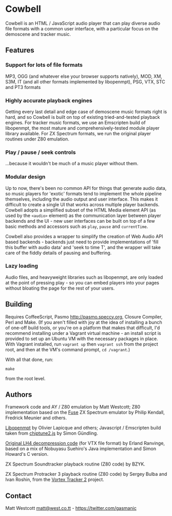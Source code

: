 Cowbell
=======

Cowbell is an HTML / JavaScript audio player that can play diverse audio file formats with a common user interface, with a particular focus on the demoscene and tracker music.


Features
--------

### Support for lots of file formats

MP3, OGG (and whatever else your browser supports natively), MOD, XM, S3M, IT (and all other formats implemented by libopenmpt), PSG, VTX, STC and PT3 formats

### Highly accurate playback engines

Getting every last detail and edge case of demoscene music formats right is hard, and so Cowbell is built on top of existing tried-and-tested playback engines. For tracker music formats, we use an Emscripten build of libopenmpt, the most mature and comprehensively-tested module player library available. For ZX Spectrum formats, we run the original player routines under Z80 emulation.

### Play / pause / seek controls

...because it wouldn't be much of a music player without them.

### Modular design

Up to now, there's been no common API for things that generate audio data, so music players for 'exotic' formats tend to implement the whole pipeline themselves, including the audio output and user interface. This makes it difficult to create a single UI that works across multiple player backends. Cowbell adopts a simplified subset of the HTML Media element API (as used by the `<audio>` element) as the communication layer between player backends and the UI - new user interfaces can be built on top of a few basic methods and accessors such as `play`, `pause` and `currentTime`.

Cowbell also provides a wrapper to simplify the creation of Web Audio API based backends - backends just need to provide implementations of 'fill this buffer with audio data' and 'seek to time T', and the wrapper will take care of the fiddly details of pausing and buffering.

### Lazy loading

Audio files, and heavyweight libraries such as libopenmpt, are only loaded at the point of pressing play - so you can embed players into your pages without bloating the page for the rest of your users.


Building
--------

Requires CoffeeScript, Pasmo <http://pasmo.speccy.org>, Closure Compiler, Perl and Make. (If you aren't filled with joy at the idea of installing a bunch of one-off build tools, or you're on a platform that makes that difficult, I'd recommend installing under a Vagrant virtual machine - an install script is provided to set up an Ubuntu VM with the necessary packages in place. With Vagrant installed, run `vagrant up` then `vagrant ssh` from the project root, and then at the VM's command prompt, `cd /vagrant`.)

With all that done, run:

    make

from the root level.


Authors
-------

Framework code and AY / Z80 emulation by Matt Westcott; Z80 implementation based on the [Fuse](http://fuse-emulator.sourceforge.net/) ZX Spectrum emulator by Philip Kendall, Fredrick Meunier and others.

[Libopenmpt](http://lib.openmpt.org/libopenmpt/) by Olivier Lapicque and others; Javascript / Emscripten build taken from [chiptune2.js](https://github.com/deskjet/chiptune2.js) by Simon Gündling.

[Original LH4 decompression code](https://github.com/erlandranvinge/lh4.js/tree/master) (for VTX file format) by Erland Ranvinge, based on a mix of Nobuyasu Suehiro's Java implementation and Simon Howard's C version.

ZX Spectrum Soundtracker playback routine (Z80 code) by BZYK.

ZX Spectrum Protracker 3 playback routine (Z80 code) by Sergey Bulba and Ivan Roshin, from the [Vortex Tracker 2](http://bulba.untergrund.net/main_e.htm) project.

Contact
-------
Matt Westcott <matt@west.co.tt> - https://twitter.com/gasmanic
